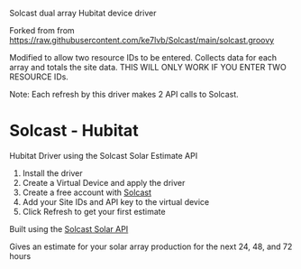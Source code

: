 Solcast dual array Hubitat device driver

Forked from from https://raw.githubusercontent.com/ke7lvb/Solcast/main/solcast.groovy

Modified to allow two resource IDs to be entered. Collects data for each array and totals the site data. THIS WILL ONLY WORK IF YOU ENTER TWO RESOURCE IDs.

Note: Each refresh by this driver makes 2 API calls to Solcast.


# Solcast - Hubitat
Hubitat Driver using the Solcast Solar Estimate API

1. Install the driver
2. Create a Virtual Device and apply the driver
3. Create a free account with [Solcast](https://toolkit.solcast.com.au/register/hobbyist)
4. Add your Site IDs and API key to the virtual device
5. Click Refresh to get your first estimate


Built using the [Solcast Solar API](https://docs.solcast.com.au/#forecasts-rooftop-site)

Gives an estimate for your solar array production for the next 24, 48, and 72 hours 
